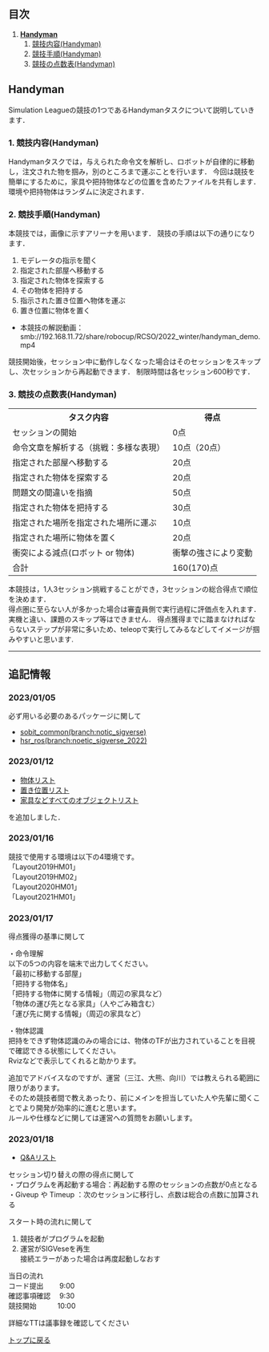 ## **目次**

1. [**Handyman**](#simulation-robot-leaguesrl)
    1. [競技内容(Handyman)](#1-競技内容handyman)
    2. [競技手順(Handyman)](#2-競技手順handyman)
    3. [競技の点数表(Handyman)](#3-競技の点数表handyman)

## **Handyman**

Simulation Leagueの競技の1つであるHandymanタスクについて説明していきます．

### 1. 競技内容(Handyman)

Handymanタスクでは，与えられた命令文を解析し、ロボットが自律的に移動し，注文された物を掴み，別のところまで運ぶことを行います．
今回は競技を簡単にするために，家具や把持物体などの位置を含めたファイルを共有します．
環境や把持物体はランダムに決定されます．

### 2. 競技手順(Handyman)

本競技では，画像に示すアリーナを用います．
競技の手順は以下の通りになります．

1. モデレータの指示を聞く
2. 指定された部屋へ移動する
3. 指定された物体を探索する
4. その物体を把持する
5. 指示された置き位置へ物体を運ぶ
6. 置き位置に物体を置く

- 本競技の解説動画：smb://192.168.11.72/share/robocup/RCSO/2022_winter/handyman_demo.mp4

競技開始後，セッション中に動作しなくなった場合はそのセッションをスキップし、次セッションから再起動できます．
制限時間は各セッション600秒です．

### 3. 競技の点数表(Handyman)

<table>
    <tr>
        <th>タスク内容</th>
        <th>得点</th>
    </tr>
    <tr>
        <td>セッションの開始</td>
        <td>0点</td>
    </tr>
    <tr>
        <td>命令文章を解析する（挑戦：多様な表現）</td>
        <td>10点（20点）</td>
    </tr>
    <tr>
        <td>指定された部屋へ移動する</td>
        <td>20点</td>
    </tr>
    <tr>
        <td>指定された物体を探索する</td>
        <td>20点</td>
    </tr>
    <tr>
        <td>問題文の間違いを指摘</td>
        <td>50点</td>
    </tr>
    <tr>
        <td>指定された物体を把持する</td>
        <td>30点</td>
    </tr>
    <tr>
        <td>指定された場所を指定された場所に運ぶ</td>
        <td>10点</td>
    </tr>
    <tr>
        <td>指定された場所に物体を置く</td>
        <td>20点</td>
    </tr>
    <tr>
        <td>衝突による減点(ロボット or 物体)</td>
        <td>衝撃の強さにより変動</td>
    </tr>
    <tr>
        <td>合計</td>
        <td>160(170)点</td>
    </tr>
</table>

本競技は，1人3セッション挑戦することができ，3セッションの総合得点で順位を決めます．  
得点圏に至らない人が多かった場合は審査員側で実行過程に評価点を入れます．  
実機と違い、課題のスキップ等はできません．
得点獲得までに踏まなければならないステップが非常に多いため、teleopで実行してみるなどしてイメージが掴みやすいと思います.

---

## 追記情報
### 2023/01/05

必ず用いる必要のあるパッケージに関して

- [sobit_common(branch:notic_sigverse)](https://github.com/TeamSOBITS/sobit_common/tree/noetic_sigverse)
- [hsr_ros(branch:noetic_sigverse_2022)](https://github.com/TeamSOBITS/hsr_ros/tree/noetic_sigverse_2022)

### 2023/01/12

- [物体リスト](https://github.com/TeamSOBITS/robocup_sobits_open/blob/rcso_2022_srl/object_list/graspable_object_list.txt)
- [置き位置リスト](https://github.com/TeamSOBITS/robocup_sobits_open/blob/rcso_2022_srl/object_list/destination_list.txt)
- [家具などすべてのオブジェクトリスト](https://github.com/TeamSOBITS/robocup_sobits_open/blob/rcso_2022_srl/object_list/other_object_list.txt)

を追加しました．

### 2023/01/16

競技で使用する環境は以下の4環境です。  
「Layout2019HM01」  
「Layout2019HM02」  
「Layout2020HM01」  
「Layout2021HM01」  

### 2023/01/17
得点獲得の基準に関して  

・命令理解  
    以下の5つの内容を端末で出力してください。  
    「最初に移動する部屋」  
    「把持する物体名」  
    「把持する物体に関する情報」（周辺の家具など）  
    「物体の運び先となる家具」（人やごみ箱含む）  
    「運び先に関する情報」（周辺の家具など）  

・物体認識  
    把持をできず物体認識のみの場合には、物体のTFが出力されていることを目視で確認できる状態にしてください。  
    Rvizなどで表示してくれると助かります。

追加でアドバイスなのですが、運営（三江、大熊、向川）では教えられる範囲に限りがあります。  
そのため競技者間で教えあったり、前にメインを担当していた人や先輩に聞くことでより開発が効率的に進むと思います。  
ルールや仕様などに関しては運営への質問をお願いします。  


### 2023/01/18
- [Q&Aリスト](https://docs.google.com/document/d/1kG2_dLQ8gdHry6u1r7ejECMdrJUCTa6LgoKpogq6qzg/edit?usp=sharing)

セッション切り替えの際の得点に関して  
・プログラムを再起動する場合：再起動する際のセッションの点数が0点となる  
・Giveup や Timeup        ：次のセッションに移行し、点数は総合の点数に加算される  

スタート時の流れに関して  
1. 競技者がプログラムを起動  
2. 運営がSIGVeseを再生  
接続エラーがあった場合は再度起動しなおす  

当日の流れ  
コード提出　　 9:00  
確認事項確認　 9:30  
競技開始　　　10:00  

詳細なTTは議事録を確認してください  

[トップに戻る](#robocup-sobits-openについて)
